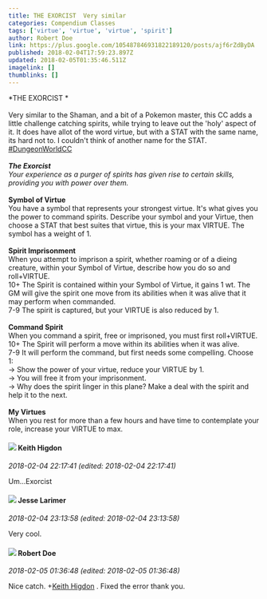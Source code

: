 ```yaml
---
title: THE EXORCIST  Very similar
categories: Compendium Classes
tags: ['virtue', 'virtue', 'virtue', 'spirit']
author: Robert Doe
link: https://plus.google.com/105487846931822189120/posts/ajf6rZdByDA
published: 2018-02-04T17:59:23.897Z
updated: 2018-02-05T01:35:46.511Z
imagelink: []
thumblinks: []
---
```


*THE EXORCIST *<br /><br />Very similar to the Shaman, and a bit of a Pokemon master, this CC adds a little challenge catching spirits, while trying to leave out the &#39;holy&#39; aspect of it. It does have allot of the word virtue, but with a STAT with the same name, its hard not to. I couldn&#39;t think of another name for the STAT.<br /><a rel="nofollow" class="ot-hashtag" href="https://plus.google.com/s/%23DungeonWorldCC/posts">#DungeonWorldCC</a><br /><br /><b><i>The Exorcist</i></b><br /><i>Your experience as a purger of spirits has given rise to certain skills, providing you with power over them.</i><br /><br /><b>Symbol of Virtue</b><br />You have a symbol that represents your strongest virtue. It&#39;s what gives you the power to command spirits. Describe your symbol and your Virtue, then choose a STAT that best suites that virtue, this is your max VIRTUE. The symbol has a weight of 1.<br /><br /><b>Spirit Imprisonment</b><br />When you attempt to imprison a spirit, whether roaming or of a dieing creature, within your Symbol of Virtue, describe how you do so and roll+VIRTUE.<br />10+ The Spirit is contained within your Symbol of Virtue, it gains 1 wt. The GM will give the spirit one move from its abilities when it was alive that it may perform when commanded.<br />7-9 The spirit is captured, but your VIRTUE is also reduced by 1.<br /><br /><b>Command Spirit</b><br />When you command a spirit, free or imprisoned, you must first roll+VIRTUE.<br />10+ The Spirit will perform a move within its abilities when it was alive.<br />7-9 It will perform the command, but first needs some compelling. Choose 1:<br />-&gt; Show the power of your virtue, reduce your VIRTUE by 1.<br />-‎&gt; You will free it from your imprisonment. <br />-‎&gt; Why does the spirit linger in this plane? Make a deal with the spirit and help it to the next.<br /><br /><b>My Virtues</b><br />When you rest for more than a few hours and have time to contemplate your role, increase your VIRTUE to max.
<div id='comment z12swxcjonbzfrqad04cgrohtuevffvx1mc0k'>
  <h4><img src='{{site.baseurl}}//images/avatars/101361137041431983520_photo.jpg'> Keith Higdon</h4>
      <p><cite>2018-02-04 22:17:41 (edited: 2018-02-04 22:17:41)</cite></p>
        <p>Um...Exorcist</p>
</div>
        

<div id='comment z12swxcjonbzfrqad04cgrohtuevffvx1mc0k'>
  <h4><img src='{{site.baseurl}}//images/avatars/109550715857422337203_photo.jpg'> Jesse Larimer</h4>
      <p><cite>2018-02-04 23:13:58 (edited: 2018-02-04 23:13:58)</cite></p>
        <p>Very cool.</p>
</div>
        

<div id='comment z12swxcjonbzfrqad04cgrohtuevffvx1mc0k'>
  <h4><img src='{{site.baseurl}}//images/avatars/105487846931822189120_photo.jpg'> Robert Doe</h4>
      <p><cite>2018-02-05 01:36:48 (edited: 2018-02-05 01:36:48)</cite></p>
        <p>Nice catch. <span class="proflinkWrapper"><span class="proflinkPrefix">+</span><a class="proflink" href="https://plus.google.com/101361137041431983520" oid="101361137041431983520">Keith Higdon</a></span> . Fixed the error thank you.</p>
</div>
        